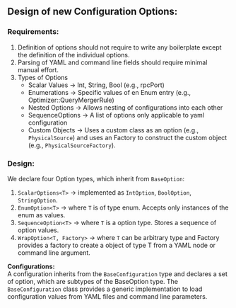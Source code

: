 
## Design of new Configuration Options:

### Requirements:
1. Definition of options should not require to write any boilerplate except the definition of the individual options.
2. Parsing of YAML and command line fields should require minimal manual effort.
4. Types of Options
   - Scalar Values -> Int, String, Bool (e.g., rpcPort)
   - Enumerations -> Specific values of en Enum entry (e.g., Optimizer::QueryMergerRule)
   - Nested Options -> Allows nesting of configurations into each other 
   - SequenceOptions -> A list of options only applicable to yaml configuration 
   - Custom Objects -> Uses a custom class as an option (e.g., `PhysicalSource`) and uses an Factory to construct the custom object (e.g., `PhysicalSourceFactory`).

### Design:

We declare four Option types, which inherit from `BaseOption`:
1. `ScalarOptions<T>` -> implemented as `IntOption`, `BoolOption`, `StringOption`.
2. `EnumOption<T>` -> where `T` is of type enum. Accepts only instances of the enum as values.
3. `SequenceOption<T>` -> where `T` is a option type. Stores a sequence of option values.
4. `WrapOption<T, Factory>` -> where `T` can be arbitrary type and Factory provides a factory to create a object of type T from a YAML node or command line argument.

**Configurations:**  
A configuration inherits from the `BaseConfiguration` type and declares a set of option, 
which are subtypes of the BaseOption type.
The `BaseConfiguration` class provides a generic implementation to load configuration values from YAML files and command line parameters.

